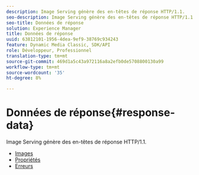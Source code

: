 ```yaml
---
description: Image Serving génère des en-têtes de réponse HTTP/1.1.
seo-description: Image Serving génère des en-têtes de réponse HTTP/1.1.
seo-title: Données de réponse
solution: Experience Manager
title: Données de réponse
uuid: 63812101-1956-4dea-9ef9-38769c934243
feature: Dynamic Media Classic, SDK/API
role: Développeur, Professionnel
translation-type: tm+mt
source-git-commit: 469d1a5c43a972116a8a2efb0de5708800130a99
workflow-type: tm+mt
source-wordcount: '35'
ht-degree: 8%

---
```



# Données de réponse{#response-data}

Image Serving génère des en-têtes de réponse HTTP/1.1.

* [Images](c-images.md)
* [Propriétés](c-properties/c-properties.md)
* [Erreurs](r-errors.md)
